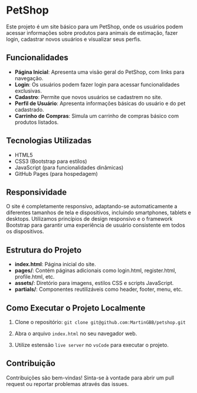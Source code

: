 # PetShop

Este projeto é um site básico para um PetShop, onde os usuários podem acessar informações sobre produtos para animais de estimação, fazer login, cadastrar novos usuários e visualizar seus perfis.

## Funcionalidades

- **Página Inicial**: Apresenta uma visão geral do PetShop, com links para navegação.
- **Login**: Os usuários podem fazer login para acessar funcionalidades exclusivas.
- **Cadastro**: Permite que novos usuários se cadastrem no site.
- **Perfil de Usuário**: Apresenta informações básicas do usuário e do pet cadastrado.
- **Carrinho de Compras**: Simula um carrinho de compras básico com produtos listados.

## Tecnologias Utilizadas

- HTML5
- CSS3 (Bootstrap para estilos)
- JavaScript (para funcionalidades dinâmicas)
- GitHub Pages (para hospedagem)
  
## Responsividade

O site é completamente responsivo, adaptando-se automaticamente a diferentes tamanhos de tela e dispositivos, incluindo smartphones, tablets e desktops. Utilizamos princípios de design responsivo e o framework Bootstrap para garantir uma experiência de usuário consistente em todos os dispositivos.

## Estrutura do Projeto

- **index.html**: Página inicial do site.
- **pages/**: Contém páginas adicionais como login.html, register.html, profile.html, etc.
- **assets/**: Diretório para imagens, estilos CSS e scripts JavaScript.
- **partials/**: Componentes reutilizáveis como header, footer, menu, etc.

## Como Executar o Projeto Localmente

1. Clone o repositório:
   ``git clone git@github.com:MartinGBB/petshop.git``

2. Abra o arquivo `index.html` no seu navegador web.

3. Utilize estensão `live server` no `vsCode` para executar o projeto. 

## Contribuição

Contribuições são bem-vindas! Sinta-se à vontade para abrir um pull request ou reportar problemas através das issues.
